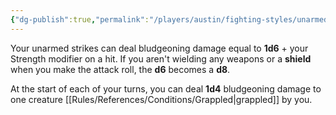 ```yaml
---
{"dg-publish":true,"permalink":"/players/austin/fighting-styles/unarmed-fighting/","noteIcon":""}
---
```


Your unarmed strikes can deal bludgeoning damage equal to **1d6** + your Strength modifier on a hit. If you aren't wielding any weapons or a **shield** when you make the attack roll, the **d6** becomes a **d8**.

At the start of each of your turns, you can deal **1d4** bludgeoning damage to one creature [[Rules/References/Conditions/Grappled\|grappled]] by you.